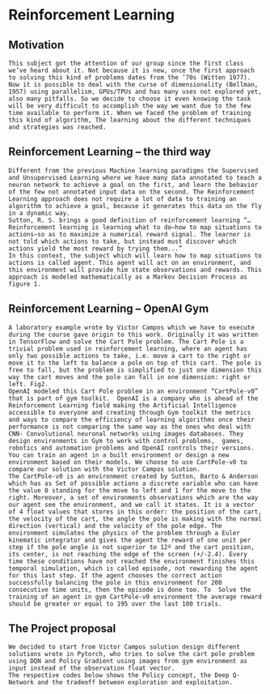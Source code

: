 # Reinforcement Learning

## Motivation

    This subject got the attention of our group since the first class we’ve heard about it. Not because it is new, once the first approach to solving this kind of problems dates from the ’70s (Witten 1977). Now it is possible to deal with the curse of dimensionality (Bellman, 1957) using parallelism, GPUs/TPUs and has many uses not explored yet, also many pitfalls. So we decide to choose it even knowing the task will be very difficult to accomplish the way we want due to the few time available to perform it. When we faced the problem of training this kind of algorithm, The learning about the different techniques and strategies was reached.

## Reinforcement Learning – the third way

    Different from the previous Machine learning paradigms the Supervised and Unsupervised Learning where we have many data annotated to teach a neuron network to achieve a goal on the first, and learn the behavior of the few not annotated input data on the second. The Reinforcement Learning approach does not require a lot of data to training an algorithm to achieve a goal, because it generates this data on the fly in a dynamic way.
    Sutton, R. S. brings a good definition of reinforcement learning “… Reinforcement learning is learning what to do—how to map situations to actions—so as to maximize a numerical reward signal. The learner is not told which actions to take, but instead must discover which actions yield the most reward by trying them...”
    In this context, the subject which will learn how to map situations to actions is called agent. This agent will act on an environment, and this environment will provide him state observations and rewards. This approach is modeled mathematically as a Markov Decision Process as figure 1.

 












 ##  Reinforcement Learning – OpenAI Gym

    A laboratory example wrote by Victor Campos which we have to execute during the course gave origin to this work. Originally it was written in TensorFlow and solve the Cart Pole problem. The Cart Pole is a trivial problem used in reinforcement learning, where an agent has only two possible actions to take, i.e. move a cart to the right or move it to the left to balance a pole on top of this cart. The pole is free to fall, but the problem is simplified to just one dimension this way the cart moves and the pole can fall in one dimension: right or left. Fig2.
    OpenAI modeled this Cart Pole problem in an environment “CartPole-v0” that is part of gym toolkit.  OpenAI is a company who is ahead of the Reinforcement Learning field making the Artificial Intelligence accessible to everyone and creating through Gym toolkit the metrics and ways to compare the efficiency of learning algorithms once their performance is not comparing the same way as the ones who deal with CNN- Convolutional neuronal networks using images databases. They design environments in Gym to work with control problems,  games, robotics and automation problems and OpenAI controls their versions. You can train an agent in a built environment or design a new environment based on their models. We choose to use CartPole-v0 to compare our solution with the Victor Campos solution.
    The CartPole-v0 is an environment created by Sutton, Barto & Anderson which has as Set of possible actions a discrete variable who can have the value 0 standing for the move to left and 1 for the move to the right. Moreover, a set of environments observations which are the way our agent see the environment, and we call it states. It is a vector of 4 float values that stores in this order: the position of the cart, the velocity of the cart, the angle the pole is making with the normal direction (vertical) and the velocity of the pole edge. The environment simulates the physics of the problem through a Euler kinematic integrator and gives the agent the reward of one unit per step if the pole angle is not superior to 12º and the cart position, its center, is not reaching the edge of the screen (+/-2.4). Every time these conditions have not reached the environment finishes this temporal simulation, which is called episode, not rewarding the agent for this last step. If the agent chooses the correct action successfully balancing the pole in this environment for 200 consecutive time units, then the episode is done too. To  Solve the training of an agent in gym CartPole-v0 environment the average reward should be greater or equal to 195 over the last 100 trials.












## The Project proposal

    We decided to start from Victor Campos solution design different solutions wrote in Pytorch, who tries to solve the cart pole problem using DQN and Policy Gradient using images from gym environment as input instead of the observation float vector.
    The respective codes below shows the Policy concept, the Deep Q-Network and the tradeoff between exploration and exploitation.
